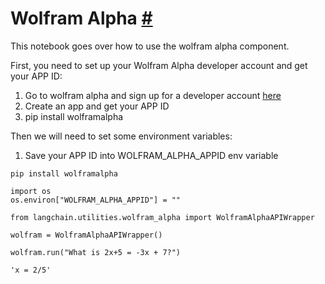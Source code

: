 


 Wolfram Alpha
 [#](#wolfram-alpha "Permalink to this headline")
=================================================================



 This notebook goes over how to use the wolfram alpha component.
 



 First, you need to set up your Wolfram Alpha developer account and get your APP ID:
 


1. Go to wolfram alpha and sign up for a developer account
 [here](https://developer.wolframalpha.com/)
2. Create an app and get your APP ID
3. pip install wolframalpha



 Then we will need to set some environment variables:
 


1. Save your APP ID into WOLFRAM_ALPHA_APPID env variable







```
pip install wolframalpha

```










```
import os
os.environ["WOLFRAM_ALPHA_APPID"] = ""

```










```
from langchain.utilities.wolfram_alpha import WolframAlphaAPIWrapper

```










```
wolfram = WolframAlphaAPIWrapper()

```










```
wolfram.run("What is 2x+5 = -3x + 7?")

```








```
'x = 2/5'

```







